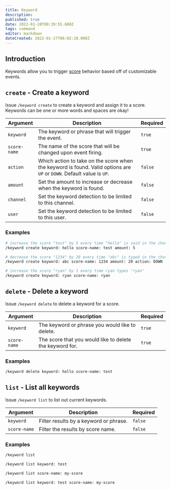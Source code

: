 ```yaml
---
title: Keyword
description: 
published: true
date: 2022-01-28T00:39:55.600Z
tags: command
editor: markdown
dateCreated: 2022-01-27T06:02:10.000Z
---
```


## Introduction

Keywords allow you to trigger [score](/commands/score) behavior based off of customizable events.

## `create` - Create a keyword

Issue `/keyword create` to create a keyword and assign it to a score. Keywords can be one or more words and spaces are okay!

| Argument | Description | Required |
|----------|-------------|----------|
| `keyword` | The keyword or phrase that will trigger the event. | `true` |
| `score-name` | The name of the score that will be changed upon event firing. | `true` |
| `action` | Which action to take on the score when the keyword is found. Valid options are `UP` or `DOWN`. Default value is `UP`. | `false` |
| `amount` | Set the amount to increase or decrease when the keyword is found. | `false` |
| `channel` | Set the keyword detection to be limited to this channel. | `false` |
| `user` | Set the keyword detection to be limited to this user. | `false` |

### Examples

``` bash
# increase the score "test" by 5 every time "hello" is said in the chat
/keyword create keyword: hello score-name: test amount: 5

# decrease the score "1234" by 20 every time "abc" is typed in the chat
/keyword create keyword: abc score-name: 1234 amount: 20 action: DOWN

# increase the score "ryan" by 1 every time ryan types "ryan"
/keyword create keyword: ryan score-name: ryan
```

## `delete` - Delete a keyword

Issue `/keyword delete` to delete a keyword for a score.

| Argument | Description | Required |
|----------|-------------|----------|
| `keyword` | The keyword or phrase you would like to delete. | `true` |
| `score-name` | The score that you would like to delete the keyword for. | `true` |

### Examples

``` bash
/keyword delete keyword: hello score-name: test
```

## `list` - List all keywords

Issue `/keyword list` to list out current keywords.

| Argument | Description | Required |
|----------|-------------|----------|
| `keyword` | Filter results by a keyword or phrase. | `false` |
| `score-name` | Filter the results by score name. | `false` |

### Examples

``` bash
/keyword list

/keyword list keyword: test

/keyword list score-name: my-score

/keyword list keyword: test score-name: my-score
```































